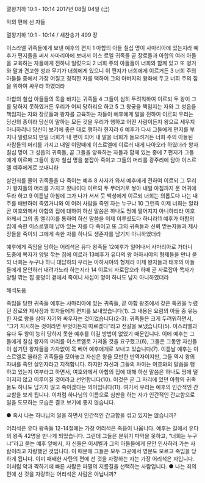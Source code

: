 열왕기하 10:1 - 10:14 
2017년 08월 04일 (금)

악의 편에 선 자들



열왕기하 10:1 - 10:14 / 새찬송가 499 장


이스라엘 귀족들에게 보낸 예후의 편지
1 아합의 아들 칠십 명이 사마리아에 있는지라 예후가 편지들을 써서 사마리아에 보내서 이스
르엘 귀족들 곧 장로들과 아합의 여러 아들을 교육하는 자들에게 전하니 일렀으되 2 너희 주의 아들들이 너희와 함께 있고 또 병거와 말과 견고한 성과 무기가 너희에게 있으니 이 편지가 너희에게 이르거든 3 너희 주의 아들들 중에서 가장 어질고 정직한 자를 택하여 그의 아버지의 왕좌에 두고 너희 주의 집을 위하여 싸우라 하였더라

아합의 칠십 아들들의 목을 바치는 귀족들
4 그들이 심히 두려워하여 이르되 두 왕이 그를 당하지 못하였거든 우리가 어찌 당하리요 하고 5 그 왕궁을 책임지는 자와 그 성읍을 책임지는 자와 장로들과 왕자를 교육하는 자들이 예후에게 말을 전하여 이르되 우리는 당신의 종이라 당신이 말하는 모든 것을 우리가 행하고 어떤 사람이든지 왕으로 세우지 아니하리니 당신이 보기에 좋은 대로 행하라 한지라 6 예후가 다시 그들에게 편지를 부치니 일렀으되 만일 너희가 내 편이 되어 내 말을 너희가 들으려거든 너희 주의 아들된 사람들의 머리를 가지고 내일 이맘때에 이스르엘에 이르러 내게 나아오라 하였더라 왕자 칠십 명이 그 성읍의 귀족들, 곧 그들을 양육하는 자들과 함께 있는 중에 7 편지가 그들에게 이르매 그들이 왕자 칠십 명을 붙잡아 죽이고 그들의 머리를 광주리에 담아 이스르엘 예후에게로 보내니라

살인죄를 물어 귀족들을 다 죽이는 예후
8 사자가 와서 예후에게 전하여 이르되 그 무리가 왕자들의 머리를 가지고 왔나이다 이르되 두 무더기로 쌓아 내일 아침까지 문 어귀에 두라 하고 9 이튿날 아침에 그가 나가 서서 뭇 백성에게 이르되 너희는 의롭도다 나는 내 주를 배반하여 죽였거니와 이 여러 사람을 죽인 자는 누구냐 10 그런즉 이제 너희는 알라 곧 여호와께서 아합의 집에 대하여 하신 말씀은 하나도 땅에 떨어지지 아니하리라 여호와께서 그의 종 엘리야를 통하여 하신 말씀을 이제 이루셨도다 하니라11 예후가 아합의 집에 속한 이스르엘에 남아 있는 자를 다 죽이고 또 그의 귀족들과 신뢰 받는자들과 제사장들을 죽이되 그에게 속한 자를 하나도 생존자를 남기지 아니하였더라

예후에게 죽임을 당하는 어리석은 유다 왕족들
12예후가 일어나서 사마리아로 가더니 도중에 목자가 양털 깎는 집에 이르러 13예후가 유다의 왕 아하시야의 형제들을 만나 묻되 너희는 누구냐 하니 대답하되 우리는 아하시야의 형제라 이제 왕자들과 태후의 아들들에게 문안하러 내려가노라 하는지라 14 이르되 사로잡으라 하매 곧 사로잡아 목자가 양털 깎는 집 웅덩이 곁에서 죽이니 사십이 명이 하나도 남지 아니하였더라

해석도움





죽임을 당한 귀족들
예후는 사마리아에 있는 귀족들, 곧 아합 왕조에서 갖은 특권을 누렸던 장로와 제사장과 학자들에게 편지를 보내었습니다(1). 그 내용은 요람의 아들 중 유능한 자로 왕을 삼아 자기와 싸우자는 것이었습니다(2-3). 귀족들은 크게 두려워하면서, “그가 지시하는 것이라면 무엇이든지 따르겠다”라고 전갈을 보냈습니다(5). 이스라엘과 유다 두 왕이 능히 당하지 못한 예후를 이길 방법이 없었기 때문입니다. 이에 예후는 그들에게 칠십 왕자의 머리를 이스르엘로 가져올 것을 요구했고(6), 그들은 그동안 자신들이 섬기던 왕자들을 가차없이 목 베어 예후에게로 보내고 있습니다(7). 이튿날 예후는 이스르엘로 올라온 귀족들을 모아놓고 자신은 왕을 모반한 반역자이지만, 그들 역시 왕의 자녀를 죽인 살인자라고 지적합니다. 하지만 자신과 그들의 차이는 여호와의 말씀을 행하고 있는지 여부라고 하면서, 여호와께서 아합의 집에 대해 하신 말씀은 하나도 땅에 떨어지지 않고 이루어질 것이라고 선언합니다(10). 이것은 곧 그 자리에 있던 아합의 귀족들도 하나도 남기지 않고 죽이겠다는 의미입니다(11). 여기서 우리는 예후의 인간적인 간교함을 보게 됩니다. 이처럼 하나님의 이름으로 심판을 하는 자가 인간적인 간교함으로 일을 도모하는 모습은 결코 보기에 좋지 않습니다.

● 혹시 나는 하나님의 일을 하면서 인간적인 간교함을 섞고 있지는 않습니까?

어리석은 유다 왕족들
12-14절에는 가장 어리석은 죽음이 나옵니다. 예후는 길에서 유다의 왕족 42명을 만나게 되었습니다. 그런데 그들은 분위기 파악을 못하고, “너희는 누구냐”라고 묻는 예후 앞에서, 자
신들은 이세벨과 그의 아들들에게 문안 인사하러 가는 사람이라고 자랑했던 것입니다. 이 때문에 그들은 모두 그곳에서 영문도 모르고 죽임을 당하게 됩니다. 이미 패배한 사탄의 편에
선 것을 자랑하는 자는 가장 어리석은 자입니다. 이처럼 악과 짝하기에 빠른 사람은 파멸의 지름길을 선택하는 사람입니다. 
● 나는 죄의 편에 선 것을 자랑하는 어리석은 사람은 아닙니까?